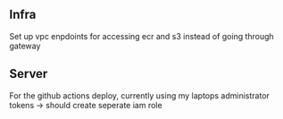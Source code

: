 ## Infra

Set up vpc enpdoints for accessing ecr and s3 instead of going through gateway

## Server

For the github actions deploy, currently using my laptops administrator tokens -> should create seperate iam role
